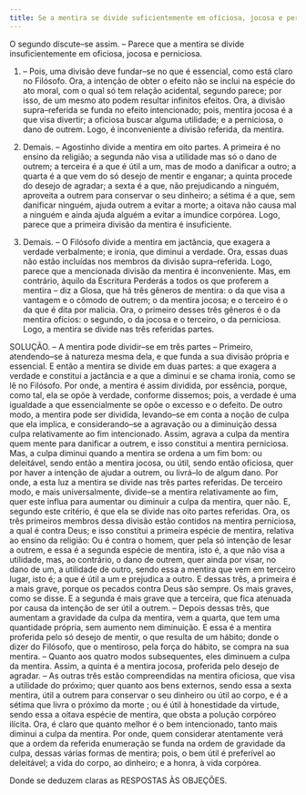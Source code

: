 ```yaml
---
title: Se a mentira se divide suficientemente em ofíciosa, jocosa e perniciosa
---
```


O segundo discute–se assim. – Parece que a mentira se divide insuficientemente em oficiosa, jocosa e perniciosa.  

1. – Pois, uma divisão deve fundar–se no que é essencial, como está claro no Filósofo. Ora, a intenção de obter o efeito não se inclui na espécie do ato moral, com o qual só tem relação acidental, segundo parece; por isso, de um mesmo ato podem resultar infinitos efeitos. Ora, a divisão supra–referida se funda no efeito intencionado; pois, mentira jocosa é a que visa divertir; a oficiosa buscar alguma utilidade; e a perniciosa, o dano de outrem. Logo, é inconveniente a divisão referida, da mentira.  

2. Demais. – Agostinho divide a mentira em oito partes. A primeira é no ensino da religião; a segunda não visa a utilidade mas só o dano de outrem; a terceira é a que é útil a um, mas de modo a danificar a outro; a quarta é a que vem do só desejo de mentir e enganar; a quinta procede do desejo de agradar; a sexta é a que, não prejudicando a ninguém, aproveita a outrem para conservar o seu dinheiro; a sétima é a que, sem danificar ninguém, ajuda outrem a evitar a morte; a oitava não causa mal a ninguém e ainda ajuda alguém a evitar a imundice corpórea. Logo, parece que a primeira divisão da mentira é insuficiente.  

3. Demais. – O Filósofo divide a mentira em jactância, que exagera a verdade verbalmente; e ironia, que diminui a verdade. Ora, essas duas não estão incluídas nos membros da divisão supra–referida. Logo, parece que a mencionada divisão da mentira é inconveniente.  Mas, em contrário, àquilo da Escritura Perderás a todos os que proferem a mentira – diz a Glosa, que há três gêneros de mentira: o da que visa a vantagem e o cômodo de outrem; o da mentira jocosa; e o terceiro é o da que é dita por malicia. Ora, o primeiro desses três gêneros é o da mentira ofícios: o segundo, o da jocosa e o terceiro, o da perniciosa. Logo, a mentira se divide nas três referidas partes. 

SOLUÇÃO. – A mentira pode dividir–se em três partes – Primeiro, atendendo–se à natureza mesma dela, e que funda a sua divisão própria e essencial. E então a mentira se divide em duas partes: a que exagera a verdade e constitui a jactância e a que a diminui e se chama ironia, como se lê no Filósofo. Por onde, a mentira é assim dividida, por essência, porque, como tal, ela se opõe à verdade, conforme dissemos; pois, a verdade é uma igualdade a que essencialmente se opõe o excesso e o defeito.  De outro modo, a mentira pode ser dividida, levando–se em conta a noção de culpa que ela implica, e considerando–se a agravação ou a diminuição dessa culpa relativamente ao fim intencionado. Assim, agrava a culpa da mentira quem mente para danificar a outrem, e isso constitui a mentira perniciosa. Mas, a culpa diminui quando a mentira se ordena a um fim bom: ou deleitável, sendo então a mentira jocosa, ou útil, sendo então oficiosa, quer por haver a intenção de ajudar a outrem, ou livrá–lo de algum dano. Por onde, a esta luz a mentira se divide nas três partes referidas.  De terceiro modo, e mais universalmente, divide–se a mentira relativamente ao fim, quer este influa para aumentar ou diminuir a culpa da mentira, quer não. E, segundo este critério, é que ela se divide nas oito partes referidas. Ora, os três primeiros membros dessa divisão estão contidos na mentira perniciosa, a qual é contra Deus; e isso constitui a primeira espécie de mentira, relativa ao ensino da religião: Ou é contra o homem, quer pela só intenção de lesar a outrem, e essa é a segunda espécie de mentira, isto é, a que não visa a utilidade, mas, ao contrário, o dano de outrem, quer ainda por visar, no dano de um, a utilidade de outro, sendo essa a mentira que vem em terceiro lugar, isto é; a que é útil a um e prejudica a outro. E dessas três, a primeira é a mais grave, porque os pecados contra Deus são sempre. Os mais graves, como se disse. E a segunda é mais grave que a terceira, que fica atenuada por causa da intenção de ser útil a outrem. – Depois dessas três, que aumentam a gravidade da culpa da mentira, vem a quarta, que tem uma quantidade própria, sem aumento nem diminuição. E essa é a mentira proferida pelo só desejo de mentir, o que resulta de um hábito; donde o dizer do Filósofo, que o mentiroso, pela força do hábito, se compra na sua mentira. – Quanto aos quatro modos subsequentes, eles diminuem a culpa da mentira. Assim, a quinta é a mentira jocosa, proferida pelo desejo de agradar. – As outras três estão compreendidas na mentira oficiosa, que visa a utilidade do próximo; quer quanto aos bens externos, sendo essa a sexta mentira, útil a outrem para conservar o seu dinheiro ou útil ao corpo, e é a sétima que livra o próximo da morte ; ou é útil à honestidade da virtude, sendo essa a oitava espécie de mentira, que obsta a polução corpóreo ilícita. Ora, é claro que quanto melhor é o bem intencionado, tanto mais diminui a culpa da mentira. Por onde, quem considerar atentamente verá que a ordem da referida enumeração se funda na ordem de gravidade da culpa, dessas várias formas de mentira; pois, o bem útil é preferível ao deleitável; a vida do corpo, ao dinheiro; e a honra, à vida corpórea.  

Donde se deduzem claras as RESPOSTAS ÀS OBJEÇÕES.